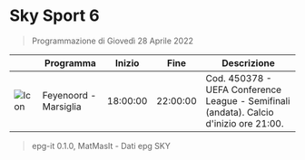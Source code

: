 # Sky Sport 6
> Programmazione di Giovedì 28 Aprile 2022

||Programma|Inizio|Fine|Descrizione|
|---|---|---|---|---|
|![Icon](https://guidatv.sky.it/uuid/96bd7dad-db58-4d58-b798-610a5ce7cc71/cover?md5ChecksumParam=9869b18123b004cfc01b0c4495772598)|Feyenoord - Marsiglia|18:00:00|22:00:00|Cod. 450378 - UEFA Conference League - Semifinali (andata). Calcio d&#039;inizio ore 21:00.



 > epg-it 0.1.0, MatMasIt - Dati epg SKY